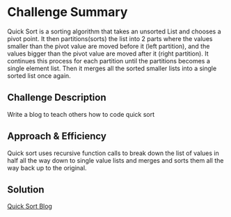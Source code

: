 # Challenge Summary
Quick Sort is a sorting algorithm that takes an unsorted List and chooses a pivot point.
It then partitions(sorts) the list into 2 parts where the values smaller than the pivot value are moved before it (left partition),
and the values bigger than the pivot value are moved after it (right partition).  It continues this process for each partition until the partitions becomes a single
element list.  Then it merges all the sorted smaller lists into a single sorted list once again.

## Challenge Description
Write a blog to teach others how to code quick sort

## Approach & Efficiency
Quick sort uses recursive function calls to break down the list of values in half all the way down to single value lists and merges and sorts them all the way back up to the original.

## Solution
[Quick Sort Blog](./blog/BLOG.md)
